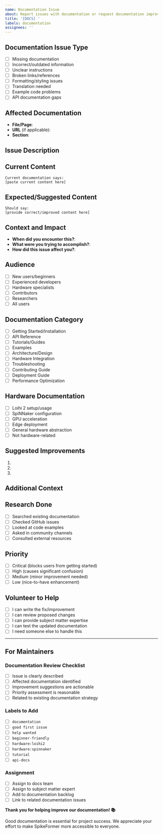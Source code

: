 ```yaml
---
name: Documentation Issue  
about: Report issues with documentation or request documentation improvements
title: '[DOCS] '
labels: documentation
assignees: ''
---
```


## Documentation Issue Type
<!-- Select the type of documentation issue -->
- [ ] Missing documentation
- [ ] Incorrect/outdated information
- [ ] Unclear instructions
- [ ] Broken links/references
- [ ] Formatting/styling issues
- [ ] Translation needed
- [ ] Example code problems
- [ ] API documentation gaps

## Affected Documentation
<!-- Specify which documentation is affected -->
- **File/Page**: 
- **URL** (if applicable): 
- **Section**: 

## Issue Description
<!-- Clearly describe the documentation issue -->

## Current Content
<!-- If reporting incorrect information, show the current content that's wrong -->
```
Current documentation says:
[paste current content here]
```

## Expected/Suggested Content
<!-- Provide the correct information or suggest improvements -->
```
Should say:
[provide correct/improved content here]
```

## Context and Impact
<!-- Describe when/how you encountered this issue and its impact -->
- **When did you encounter this?**: 
- **What were you trying to accomplish?**: 
- **How did this issue affect you?**: 

## Audience
<!-- Who would benefit from fixing this documentation issue? -->
- [ ] New users/beginners
- [ ] Experienced developers
- [ ] Hardware specialists
- [ ] Contributors
- [ ] Researchers
- [ ] All users

## Documentation Category
<!-- Which type of documentation needs attention? -->
- [ ] Getting Started/Installation
- [ ] API Reference
- [ ] Tutorials/Guides
- [ ] Examples
- [ ] Architecture/Design
- [ ] Hardware Integration
- [ ] Troubleshooting
- [ ] Contributing Guide
- [ ] Deployment Guide
- [ ] Performance Optimization

## Hardware Documentation
<!-- If hardware-related documentation -->
- [ ] Loihi 2 setup/usage
- [ ] SpiNNaker configuration
- [ ] GPU acceleration
- [ ] Edge deployment
- [ ] General hardware abstraction
- [ ] Not hardware-related

## Suggested Improvements
<!-- Specific suggestions for improvement -->
1. 
2. 
3. 

## Additional Context
<!-- Screenshots, error messages, or other context -->

## Research Done
<!-- What did you try to find the information? -->
- [ ] Searched existing documentation
- [ ] Checked GitHub issues
- [ ] Looked at code examples
- [ ] Asked in community channels
- [ ] Consulted external resources

## Priority
<!-- How critical is this documentation fix? -->
- [ ] Critical (blocks users from getting started)
- [ ] High (causes significant confusion)
- [ ] Medium (minor improvement needed)
- [ ] Low (nice-to-have enhancement)

## Volunteer to Help
<!-- Are you willing to help improve the documentation? -->
- [ ] I can write the fix/improvement
- [ ] I can review proposed changes
- [ ] I can provide subject matter expertise
- [ ] I can test the updated documentation
- [ ] I need someone else to handle this

---

## For Maintainers

### Documentation Review Checklist
- [ ] Issue is clearly described
- [ ] Affected documentation identified
- [ ] Improvement suggestions are actionable
- [ ] Priority assessment is reasonable
- [ ] Related to existing documentation strategy

### Labels to Add
- [ ] `documentation`
- [ ] `good first issue`
- [ ] `help wanted`
- [ ] `beginner-friendly`
- [ ] `hardware:loihi2`
- [ ] `hardware:spinnaker`
- [ ] `tutorial`
- [ ] `api-docs`

### Assignment
- [ ] Assign to docs team
- [ ] Assign to subject matter expert
- [ ] Add to documentation backlog
- [ ] Link to related documentation issues

**Thank you for helping improve our documentation! 📚**

Good documentation is essential for project success. We appreciate your effort to make SpikeFormer more accessible to everyone.